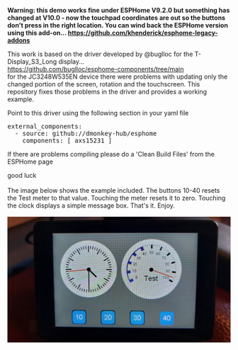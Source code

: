 <b>Warning: this demo works fine under ESPHome V9.2.0 but something has changed at V10.0  - now the touchpad coordinates are out so the buttons don't press in the right location.
You can wind back the ESPHome version using this add-on... 
https://github.com/khenderick/esphome-legacy-addons
</b>
<br>

This work is based on the driver developed by @buglloc for the T-Display_S3_Long display...<br>
https://github.com/buglloc/esphome-components/tree/main<br>
for the JC3248W535EN device there were problems with updating only the changed portion of the screen, rotation and the touchscreen.
This repository fixes those problems in the driver and provides a working example.

Point to this driver using the following section in your yaml file

<pre>
external_components:
  - source: github://dmonkey-hub/esphome
    components: [ axs15231 ] 
</pre>

If there are problems compiling please do a 'Clean Build Files' from the ESPHome page

good luck
<br>
<br>
The image below shows the example included.
The buttons 10-40 resets the Test meter to that value. Touching the meter resets it to zero. Touching the clock displays a simple message box.
That's it. Enjoy. <br><br>
<img src="LVGL%20example.jpg" alt="Example image">
